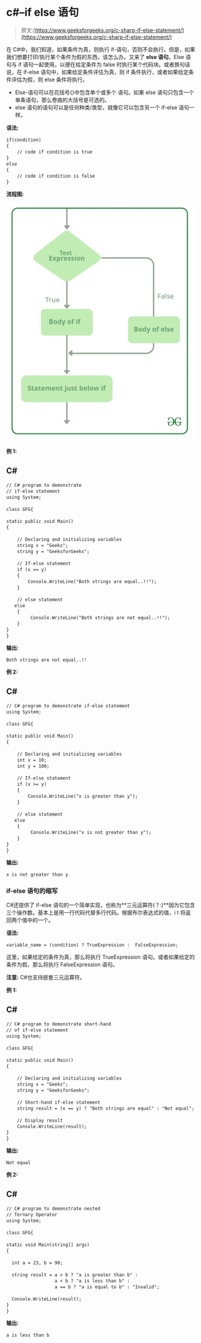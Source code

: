 # c#–if else 语句

> 原文:[https://www.geeksforgeeks.org/c-sharp-if-else-statement/](https://www.geeksforgeeks.org/c-sharp-if-else-statement/)

在 C#中，我们知道，如果条件为真，则执行 if-语句，否则不会执行。但是，如果我们想要打印/执行某个条件为假的东西，该怎么办。又来了 **else 语句**。Else 语句与 if 语句一起使用，以便在给定条件为 false 时执行某个代码块。或者换句话说，在 if-else 语句中，如果给定条件评估为真，则 if 条件执行，或者如果给定条件评估为假，则 else 条件将执行。

*   Else-语句可以在花括号{}中包含单个或多个  语句。如果 else 语句只包含一个单条语句，那么卷曲的大括号是可选的。
*   else 语句的语句可以是任何种类/类型，就像它可以包含另一个 if-else 语句一样。

**语法:**

```
if(condition)
{  
    // code if condition is true  
}
else
{  
    // code if condition is false  
}  

```

**流程图:**

![If-else-statement-in-C#](img/71a7c5c1992b73e5bcd99a9c5f699f6d.png)

**例 1:**

## C#

```
// C# program to demonstrate
// if-else statement
using System;

class GFG{

static public void Main()
{

    // Declaring and initializing variables
    string x = "Geeks";
    string y = "GeeksforGeeks";

    // If-else statement
    if (x == y)
    {
        Console.WriteLine("Both strings are equal..!!");
    }

    // else statement
   else
    {
         Console.WriteLine("Both strings are not equal..!!");
    }
}
}
```

**输出:**

```
Both strings are not equal..!!

```

**例 2:**

## C#

```
// C# program to demonstrate if-else statement
using System;

class GFG{

static public void Main()
{

    // Declaring and initializing variables
    int x = 10;
    int y = 100;

    // If-else statement
    if (x >= y)
    {
        Console.WriteLine("x is greater than y");
    }

    // else statement
   else
    {
         Console.WriteLine("x is not greater than y");
    }
}
}
```

**输出:**

```
x is not greater than y

```

### if-else 语句的缩写

C#还提供了 if-else 语句的一个简单实现，也称为**三元运算符(？:)**因为它包含三个操作数。基本上是用一行代码代替多行代码。根据布尔表达式的值，i t 将返回两个值中的一个。

**语法:**

```
variable_name = (condition) ? TrueExpression :  FalseExpression;

```

这里，如果给定的条件为真，那么将执行 TrueExpression 语句。或者如果给定的条件为假，那么将执行 FalseExpression 语句。

**注意:** C#也支持嵌套三元运算符。

**例 1:**

## C#

```
// C# program to demonstrate short-hand 
// of if-else statement
using System;

class GFG{

static public void Main()
{

    // Declaring and initializing variables
    string x = "Geeks";
    string y = "GeeksforGeeks";

    // Short-hand if-else statement
    string result = (x == y) ? "Both strings are equal" : "Not equal";

    // Display result
    Console.WriteLine(result);
}
}
```

**输出:**

```
Not equal

```

**例 2:**

## C#

```
// C# program to demonstrate nested 
// Ternary Operator
using System; 

class GFG{ 

static void Main(string[] args) 
{ 

  int a = 23, b = 90;

  string result = a > b ? "a is greater than b" : 
                  a < b ? "a is less than b" :
                  a == b ? "a is equal to b" : "Invalid";

  Console.WriteLine(result);
} 
}
```

**输出:**

```
a is less than b

```